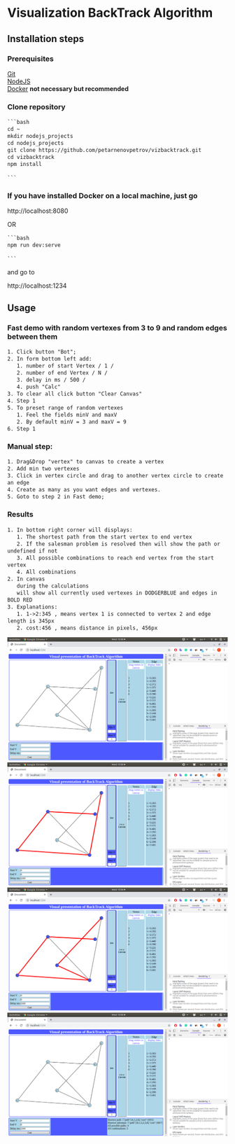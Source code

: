 # Visualization BackTrack Algorithm  

## Installation steps  

### Prerequisites  

   [Git](https://git-scm.com/)  
   [NodeJS](https://nodejs.org/en/)  
   [Docker](https://www.docker.com/) **not necessary but recommended**  


### Clone repository

    ```bash
    cd ~
    mkdir nodejs_projects
    cd nodejs_projects
    git clone https://github.com/petarnenovpetrov/vizbacktrack.git
    cd vizbacktrack
    npm install

    ```

### If you have installed Docker on a local machine, just go

http://localhost:8080

OR

    ```bash
    npm run dev:serve

    ```

and go to

http://localhost:1234

## Usage  

### Fast demo with random vertexes from 3 to 9 and random edges between them  

    1. Click button "Bot";
    2. In form bottom left add:
       1. number of start Vertex / 1 /
       2. number of end Vertex / N /
       3. delay in ms / 500 /
       4. push "Calc"
    3. To clear all click button "Clear Canvas"
    4. Step 1
    5. To preset range of random vertexes
       1. Feel the fields minV and maxV
       2. By default minV = 3 and maxV = 9
    6. Step 1

### Manual step:  

    1. Drag&Drop "vertex" to canvas to create a vertex
    2. Add min two vertexes
    3. Click in vertex circle and drag to another vertex circle to create an edge
    4. Create as many as you want edges and vertexes.
    5. Goto to step 2 in Fast demo;

### Results  

    1. In bottom right corner will displays:
       1. The shortest path from the start vertex to end vertex
       2. If the salesman problem is resolved then will show the path or undefined if not
       3. All possible combinations to reach end vertex from the start vertex
       4. All combinations
    2. In canvas
       during the calculations 
       will show all currently used vertexes in DODGERBLUE and edges in BOLD RED
    3. Explanations:
       1. 1->2:345 , means vertex 1 is connected to vertex 2 and edge length is 345px
       2. cost:456 , means distance in pixels, 456px

![Snapshot](./public/snapshots/gr1.png "Graph")
![Snapshot](./public/snapshots/gr2.png "Graph")
![Snapshot](./public/snapshots/gr3.png "Graph")
![Snapshot](./public/snapshots/gr4.png "Graph")  
